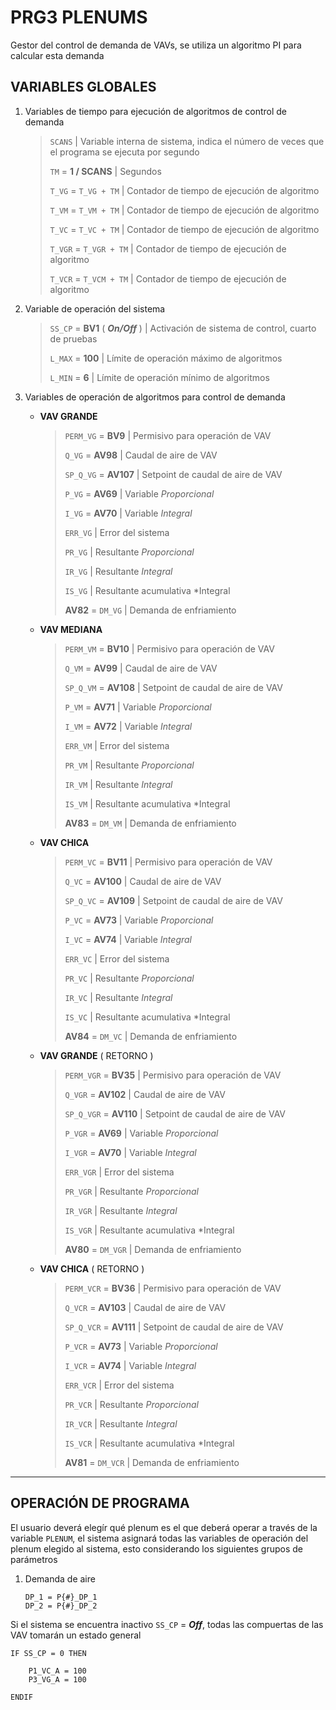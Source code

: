 # PRG3 PLENUMS

Gestor del control de demanda de VAVs, se utiliza un algoritmo PI para calcular esta demanda

## VARIABLES GLOBALES

1. Variables de tiempo para ejecución de algoritmos de control de demanda

    > `SCANS`               | Variable interna de sistema, indica el número de veces que el programa se ejecuta por segundo
    >
    > `TM` = **1 / SCANS**      | Segundos
    >
    > `T_VG` = `T_VG + TM`      | Contador de tiempo de ejecución de algoritmo
    >
    > `T_VM` = `T_VM + TM`      | Contador de tiempo de ejecución de algoritmo
    >
    > `T_VC` = `T_VC + TM`      | Contador de tiempo de ejecución de algoritmo
    >
    > `T_VGR` = `T_VGR + TM`      | Contador de tiempo de ejecución de algoritmo
    >
    > `T_VCR` = `T_VCM + TM`      | Contador de tiempo de ejecución de algoritmo

2. Variable de operación del sistema

    > `SS_CP` = **BV1**	( ***On/Off*** )	| Activación de sistema de control, cuarto de pruebas
    >
    > `L_MAX` = **100**             | Límite de operación máximo de algoritmos
    >
    > `L_MIN` = **6**               | Límite de operación mínimo de algoritmos

3. Variables de operación de algoritmos para control de demanda

    - **VAV GRANDE**

        > `PERM_VG` = **BV9**     | Permisivo para operación de VAV
        >
	    > `Q_VG` = **AV98**       | Caudal de aire de VAV
        >
	    > `SP_Q_VG` = **AV107**   | Setpoint de caudal de aire de VAV
        >
	    > `P_VG` = **AV69**       | Variable *Proporcional*
        >
	    > `I_VG` = **AV70**       | Variable *Integral*
        >
        > `ERR_VG`                | Error del sistema
        >
        > `PR_VG`                 | Resultante *Proporcional*
        >
        > `IR_VG`                 | Resultante *Integral*
        >
        > `IS_VG`                 | Resultante acumulativa *Integral
        >
        > **AV82** = `DM_VG`      | Demanda de enfriamiento

    - **VAV MEDIANA**

        > `PERM_VM` = **BV10**    | Permisivo para operación de VAV
        >
	    > `Q_VM` = **AV99**       | Caudal de aire de VAV
        >
	    > `SP_Q_VM` = **AV108**   | Setpoint de caudal de aire de VAV
        >
	    > `P_VM` = **AV71**       | Variable *Proporcional*
        >
	    > `I_VM` = **AV72**       | Variable *Integral*
        >
        > `ERR_VM`                | Error del sistema
        >
        > `PR_VM`                 | Resultante *Proporcional*
        >
        > `IR_VM`                 | Resultante *Integral*
        >
        > `IS_VM`                 | Resultante acumulativa *Integral
        >
        > **AV83** = `DM_VM`      | Demanda de enfriamiento

    - **VAV CHICA**

        > `PERM_VC` = **BV11**    | Permisivo para operación de VAV
        >
	    > `Q_VC` = **AV100**      | Caudal de aire de VAV
        >
	    > `SP_Q_VC` = **AV109**   | Setpoint de caudal de aire de VAV
        >
	    > `P_VC` = **AV73**       | Variable *Proporcional*
        >
	    > `I_VC` = **AV74**       | Variable *Integral*
        >
        > `ERR_VC`                | Error del sistema
        >
        > `PR_VC`                 | Resultante *Proporcional*
        >
        > `IR_VC`                 | Resultante *Integral*
        >
        > `IS_VC`                 | Resultante acumulativa *Integral
        >
        > **AV84** = `DM_VC`      | Demanda de enfriamiento

    - **VAV GRANDE** ( RETORNO )

        > `PERM_VGR` = **BV35**   | Permisivo para operación de VAV
        >
	    > `Q_VGR` = **AV102**     | Caudal de aire de VAV
        >
	    > `SP_Q_VGR` = **AV110**  | Setpoint de caudal de aire de VAV
        >
	    > `P_VGR` = **AV69**      | Variable *Proporcional*
        >
	    > `I_VGR` = **AV70**      | Variable *Integral*
        >
        > `ERR_VGR`               | Error del sistema
        >
        > `PR_VGR`                | Resultante *Proporcional*
        >
        > `IR_VGR`                | Resultante *Integral*
        >
        > `IS_VGR`                | Resultante acumulativa *Integral
        >
        > **AV80** = `DM_VGR`     | Demanda de enfriamiento

    - **VAV CHICA** ( RETORNO )

        > `PERM_VCR` = **BV36**   | Permisivo para operación de VAV
        >
	    > `Q_VCR` = **AV103**     | Caudal de aire de VAV
        >
	    > `SP_Q_VCR` = **AV111**  | Setpoint de caudal de aire de VAV
        >
	    > `P_VCR` = **AV73**      | Variable *Proporcional*
        >
	    > `I_VCR` = **AV74**      | Variable *Integral*
        >
        > `ERR_VCR`               | Error del sistema
        >
        > `PR_VCR`                | Resultante *Proporcional*
        >
        > `IR_VCR`                | Resultante *Integral*
        >
        > `IS_VCR`                | Resultante acumulativa *Integral
        >
        > **AV81** = `DM_VCR`     | Demanda de enfriamiento
____________________

## OPERACIÓN DE PROGRAMA

El usuario deverá elegír qué plenum es el que deberá operar a través de la variable `PLENUM`, el sistema asignará todas las variables de operación del plenum elegido al sistema, esto considerando los siguientes grupos de parámetros

1. Demanda de aire

    ```basic
    DP_1 = P{#}_DP_1
	DP_2 = P{#}_DP_2
    ```

Si el sistema se encuentra inactivo `SS_CP` = ***Off***, todas las compuertas de las VAV tomarán un estado general

```basic
IF SS_CP = 0 THEN

	P1_VC_A = 100
	P3_VG_A = 100

ENDIF
```